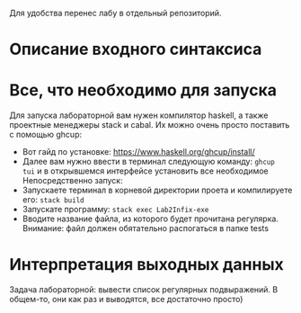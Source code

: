 Для удобства перенес лабу в отдельный репозиторий.
# Описание входного синтаксиса
# Все, что необходимо для запуска
Для запуска лабораторной вам нужен компилятор haskell, а также проектные менеджеры stack и cabal.
Их можно очень просто поставить с помощью ghcup:
- Вот гайд по установке: https://www.haskell.org/ghcup/install/
- Далее вам нужно ввести в терминал следующую команду: <code>ghcup tui</code> и в открывшемся интерфейсе установить все необходимое
Непосредственно запуск:
- Запускаете терминал в корневой директории проета и компилируете его: <code>stack build</code>
- Запускате программу: <code>stack exec Lab2Infix-exe</code> 
- Вводите название файла, из которого будет прочитана регулярка. Внимание: файл должен обятательно распогаться в папке tests
# Интерпретация выходных данных
Задача лабораторной: вывести список регулярных подвыражений. В общем-то, они как раз и выводятся, все достаточно просто) 